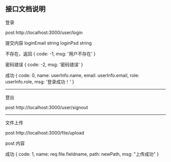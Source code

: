 ## 接口文档说明

登录

post   http://localhost:3000/user/login

提交内容
loginEmail  string
loginPsd    string

不存在，返回
{
    code: -1,
    msg: '用户不存在'
}

密码错误
{
    code: -2,
    msg: '密码错误'
}

成功
{
    code: 0,
    name: userInfo.name,
    email: userInfo.email,
    role: userInfo.role,
    msg: '登录成功！'
}

---------

登出

post  http://localhost:3000/user/signout


----------

文件上传

post   http://localhost:3000/file/upload

post 内容


成功
{
    code: 1,
    name: req.file.fieldname,
    path: newPath,
    msg: "上传成功"
}